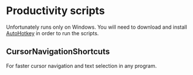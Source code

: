 # Productivity scripts

Unfortunately runs only on Windows.
You will need to download and install [AutoHotkey](https://www.autohotkey.com) in order to run the scripts.

## CursorNavigationShortcuts

For faster cursor navigation and text selection in any program.
